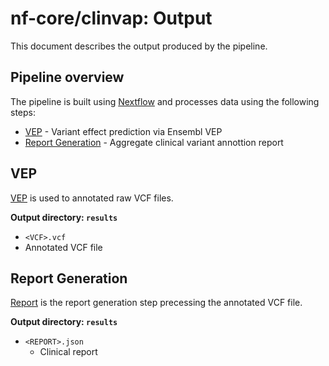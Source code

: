 # nf-core/clinvap: Output

This document describes the output produced by the pipeline.

<!-- TODO nf-core: Write this documentation describing your workflow's output -->

## Pipeline overview
The pipeline is built using [Nextflow](https://www.nextflow.io/)
and processes data using the following steps:

* [VEP](#vep) - Variant effect prediction via Ensembl VEP
* [Report Generation](#report) - Aggregate clinical variant annottion report

## VEP
[VEP](https://www.ensembl.org/info/docs/tools/vep/script/vep_options.html) is used to annotated raw VCF files. 

**Output directory: `results`**

*  `<VCF>.vcf`
  * Annotated VCF file 

## Report Generation
[Report](#report) is the report generation step precessing the annotated VCF file. 

**Output directory: `results`**

* `<REPORT>.json`
  * Clinical report 
